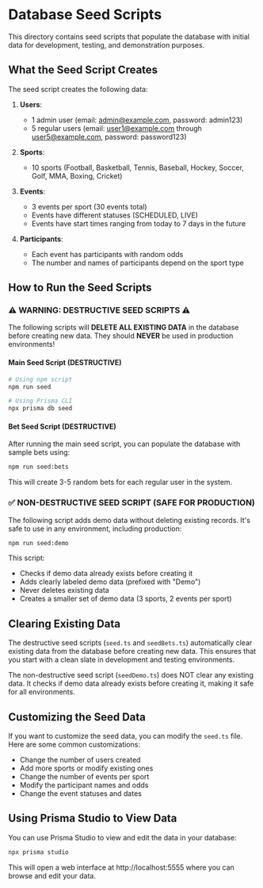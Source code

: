 # Database Seed Scripts

This directory contains seed scripts that populate the database with initial data for development, testing, and demonstration purposes.

## What the Seed Script Creates

The seed script creates the following data:

1. **Users**:
   - 1 admin user (email: admin@example.com, password: admin123)
   - 5 regular users (email: user1@example.com through user5@example.com, password: password123)

2. **Sports**:
   - 10 sports (Football, Basketball, Tennis, Baseball, Hockey, Soccer, Golf, MMA, Boxing, Cricket)

3. **Events**:
   - 3 events per sport (30 events total)
   - Events have different statuses (SCHEDULED, LIVE)
   - Events have start times ranging from today to 7 days in the future

4. **Participants**:
   - Each event has participants with random odds
   - The number and names of participants depend on the sport type

## How to Run the Seed Scripts

### ⚠️ WARNING: DESTRUCTIVE SEED SCRIPTS ⚠️

The following scripts will **DELETE ALL EXISTING DATA** in the database before creating new data. They should **NEVER** be used in production environments!

#### Main Seed Script (DESTRUCTIVE)

```bash
# Using npm script
npm run seed

# Using Prisma CLI
npx prisma db seed
```

#### Bet Seed Script (DESTRUCTIVE)

After running the main seed script, you can populate the database with sample bets using:

```bash
npm run seed:bets
```

This will create 3-5 random bets for each regular user in the system.

### ✅ NON-DESTRUCTIVE SEED SCRIPT (SAFE FOR PRODUCTION)

The following script adds demo data without deleting existing records. It's safe to use in any environment, including production:

```bash
npm run seed:demo
```

This script:
- Checks if demo data already exists before creating it
- Adds clearly labeled demo data (prefixed with "Demo")
- Never deletes existing data
- Creates a smaller set of demo data (3 sports, 2 events per sport)

## Clearing Existing Data

The destructive seed scripts (`seed.ts` and `seedBets.ts`) automatically clear existing data from the database before creating new data. This ensures that you start with a clean slate in development and testing environments.

The non-destructive seed script (`seedDemo.ts`) does NOT clear any existing data. It checks if demo data already exists before creating it, making it safe for all environments.

## Customizing the Seed Data

If you want to customize the seed data, you can modify the `seed.ts` file. Here are some common customizations:

- Change the number of users created
- Add more sports or modify existing ones
- Change the number of events per sport
- Modify the participant names and odds
- Change the event statuses and dates

## Using Prisma Studio to View Data

You can use Prisma Studio to view and edit the data in your database:

```bash
npx prisma studio
```

This will open a web interface at http://localhost:5555 where you can browse and edit your data.
